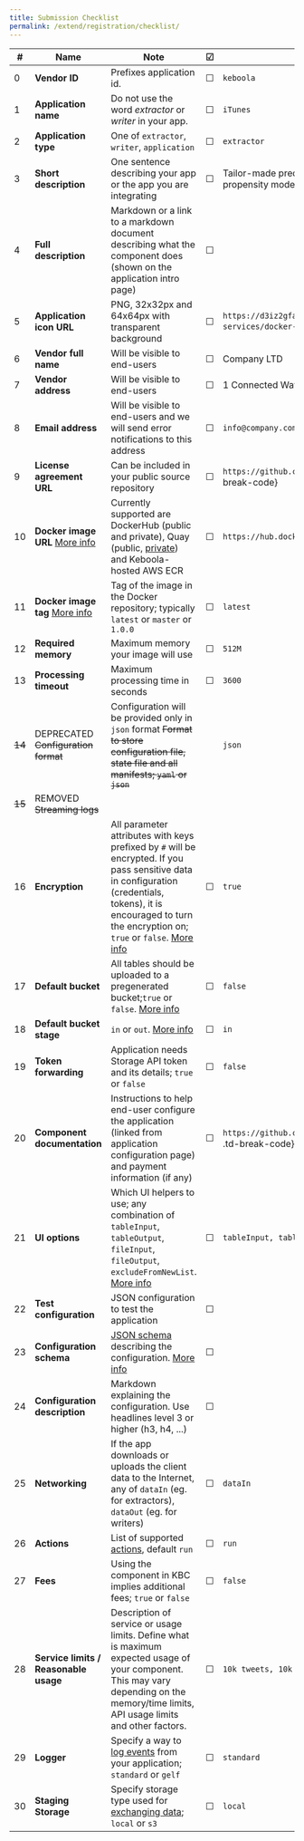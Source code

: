 ```yaml
---
title: Submission Checklist
permalink: /extend/registration/checklist/
---
```


| # | Name | Note | &#9745; | Example |
| --- | ----- | ---- | ---- | ---- |
| 0 | **Vendor ID** | Prefixes application id.  | &#9744; | `keboola` |
| 1 | **Application name** | Do not use the word *extractor* or *writer* in your app.  | &#9744; | `iTunes` |
| 2 | **Application type** | One of `extractor`, `writer`, `application` | &#9744; | `extractor` |
| 3 | **Short description** | One sentence describing your app or the app you are integrating | &#9744; | Tailor-made predictive models (recommendation engines, propensity models and many more) in R |
| 4 | **Full description** | Markdown or a link to a markdown document describing what the component does (shown on the application intro page)| &#9744; |  |
| 5 | **Application icon URL** | PNG, 32x32px and 64x64px with transparent background | &#9744; | `https://d3iz2gfan5zufq.cloudfront.net/images/cloud-services/docker-demo-32-1.png`{: .td-break-code} |
| 6 | **Vendor full name** | Will be visible to end-users | &#9744; | Company LTD |
| 7 | **Vendor address** |  Will be visible to end-users  | &#9744; | 1 Connected Way, BigTown, CS |
| 8 | **Email address** | Will be visible to end-users and we will send error notifications to this address | &#9744; | `info@company.com` |
| 9 | **License agreement URL** | Can be included in your public source repository | &#9744; | `https://github.com/org/reponame/master/blob/LICENSE.md`{: .td-break-code} |
| 10 | **Docker image URL** [More info](/extend/docker/tutorial/#docker-images) | Currently supported are DockerHub (public and private), Quay (public, [private](/extend/registration/#using-a-private-repository)) and Keboola-hosted AWS ECR | &#9744; | `https://hub.docker.com/r/keboola/docker-demo` |
| 11 | **Docker image tag** [More info](/extend/docker/tutorial/#docker-images) | Tag of the image in the Docker repository; typically `latest` or `master` or `1.0.0` | &#9744; | `latest` |
| 12 | **Required memory**  | Maximum memory your image will use | &#9744; | `512M` |
| 13 | **Processing timeout**  | Maximum processing time in seconds | &#9744; | `3600` |
| <del>14</del> | DEPRECATED <del>Configuration format</del> | Configuration will be provided only in `json` format <del>Format to store configuration file, state file and all manifests; `yaml` or `json`</del> | | `json` |
| <del>15</del> | REMOVED <del>Streaming logs</del>  |  |  |  |
| 16 | **Encryption** | All parameter attributes with keys prefixed by `#` will be encrypted. If you pass sensitive data in configuration (credentials, tokens), it is encouraged to turn the encryption on; `true` or `false`. [More info](/overview/encryption/#encrypting-data-with-api) | &#9744; | `true` |
| 17 | **Default bucket** | All tables should be uploaded to a pregenerated bucket;`true` or `false`. [More info](/extend/common-interface/folders/#default-bucket) | &#9744; | `false` |
| 18 | **Default bucket stage** | `in` or `out`. [More info](/extend/common-interface/folders/#default-bucket) | &#9744; | `in` |
| 19 | **Token forwarding** | Application needs Storage API token and its details; `true` or `false` | &#9744; | `false` |
| 20 | **Component documentation** | Instructions to help end-user configure the application (linked from application configuration page) and payment information (if any) | &#9744; | `https://github.com/org/reponame/master/blob/CONFIGURATION.md`{: .td-break-code} |
| 21 | **UI options** | Which UI helpers to use; any combination of `tableInput`, `tableOutput`, `fileInput`, `fileOutput`, `excludeFromNewList`. [More info](/extend/registration/#ui-options) | &#9744; | `tableInput, tableOutput` |
| 22 | **Test configuration** | JSON configuration to test the application | &#9744; |  |
| 23 | **Configuration schema** | [JSON schema](http://json-schema.org/) describing the configuration. [More info](/extend/registration/configuration-schema/) | &#9744; |  |
| 24 | **Configuration description** | Markdown explaining the configuration. Use headlines level 3 or higher (h3, h4, ...) | &#9744; |  |
| 25 | **Networking** | If the app downloads or uploads the client data to the Internet, any of `dataIn` (eg. for extractors), `dataOut` (eg. for writers) | &#9744; | `dataIn` |
| 26 | **Actions** | List of supported [actions](/extend/common-interface/actions/), default `run` | &#9744; | `run` |
| 27 | **Fees** | Using the component in KBC implies additional fees; `true` or `false` | &#9744; | `false` |
| 28 | **Service limits / Reasonable usage** | Description of service or usage limits. Define what is maximum expected usage of your component. This may vary depending on the memory/time limits, API usage limits and other factors. | &#9744; | `10k tweets, 10k followers` |
| 29 | **Logger** | Specify a way to [log events](/extend/common-interface/logging/#gelf-logger) from your application; `standard` or `gelf` | &#9744; | `standard` |
| 30 | **Staging Storage** | Specify storage type used for [exchanging data](/extend/common-interface/folders/#exchanging-data-via-s3); `local` or `s3` | &#9744; | `local` |
